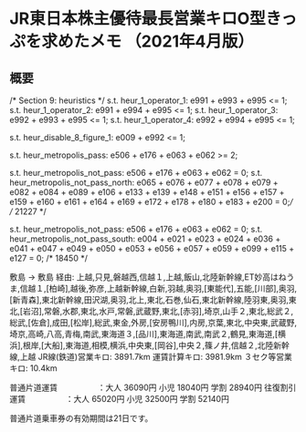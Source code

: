 # JR東日本株主優待最長営業キロO型きっぷを求めたメモ （2021年4月版）

## 概要

/* Section 9: heuristics */
s.t. heur_1_operator_1: e991 + e993 + e995 <= 1;
s.t. heur_1_operator_2: e991 + e994 + e995 <= 1;
s.t. heur_1_operator_3: e992 + e993 + e995 <= 1;
s.t. heur_1_operator_4: e992 + e994 + e995 <= 1;

s.t. heur_disable_8_figure_1: e009 + e992 <= 1;

s.t. heur_metropolis_pass: e506 + e176 + e063 + e062 >= 2;

s.t. heur_metropolis_not_pass: e506 + e176 + e063 + e062 = 0;
s.t. heur_metropolis_not_pass_north: e065 + e076 + e077 + e078 + e079 + e082 + e084 + e089 + e106 + e133 + e139 + e148 + e151 + e156 + e157 + e159 + e160 + e161 + e164 + e169 + e172 + e178 + e180 + e183 + e200 = 0;*/ /* 21227 */

s.t. heur_metropolis_not_pass: e506 + e176 + e063 + e062 = 0;
s.t. heur_metropolis_not_pass_south: e004 + e021 + e023 + e024 + e036 + e041 + e047 + e049 + e050 + e053 + e056 + e057 + e059 + e099 + e115 + e127 = 0; /* 18450 */

敷島 → 敷島
経由: 上越,只見,磐越西,信越１,上越,飯山,北陸新幹線,ET妙高はねうま,信越１,[柏崎],越後,弥彦,上越新幹線,白新,羽越,奥羽,[東能代],五能,[川部],奥羽,[新青森],東北新幹線,田沢湖,奥羽,北上,東北,石巻,仙石,東北新幹線,陸羽東,奥羽,東北,[岩沼],常磐,水郡,東北,水戸,常磐,武蔵野,東北,[赤羽],埼京,山手２,東北,総武２,総武,[佐倉],成田,[松岸],総武,東金,外房,[安房鴨川],内房,京葉,東北,中央東,武蔵野,埼京,高崎,八高,青梅,南武,東海道３,[品川],東海道,南武,南武２,鶴見,東海道,[横浜],根岸,[大船],東海道,相模,横浜,中央東,[岡谷],中央２,篠ノ井,信越２,北陸新幹線,上越
  JR線(鉄道)営業キロ: 3891.7km   運賃計算キロ: 3981.9km
    ３セク等営業キロ:   10.4km

普通片道運賃　　　　　：大人 36090円  小児 18040円  学割 28940円
往復割引運賃　　　　　：大人 65020円  小児 32500円  学割 52140円

普通片道乗車券の有効期間は21日です。
